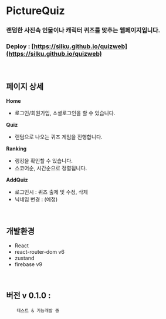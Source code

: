 # PictureQuiz


### 랜덤한 사진속 인물이나 캐릭터 퀴즈를 맞추는 웹페이지입니다.

### Deploy : [https://silku.github.io/quizweb](https://silku.github.io/quizweb)  

<br>

## 페이지 상세


**Home**
- 로그인/회원가입, 소셜로그인을 할 수 있습니다.

**Quiz**
- 랜덤으로 나오는 퀴즈 게임을 진행합니다.


**Ranking**
- 랭킹을 확인할 수 있습니다.
- 스코어순, 시간순으로 정렬됩니다.
   

**AddQuiz**
- 로그인시 : 퀴즈 출제 및 수정, 삭제
- 닉네임 변경 : (예정)

<br>

## 개발환경
- React
- react-router-dom v6
- zustand
- firebase v9

<br>

##	버전 v 0.1.0 :

	    테스트 & 기능개발 중
		
        